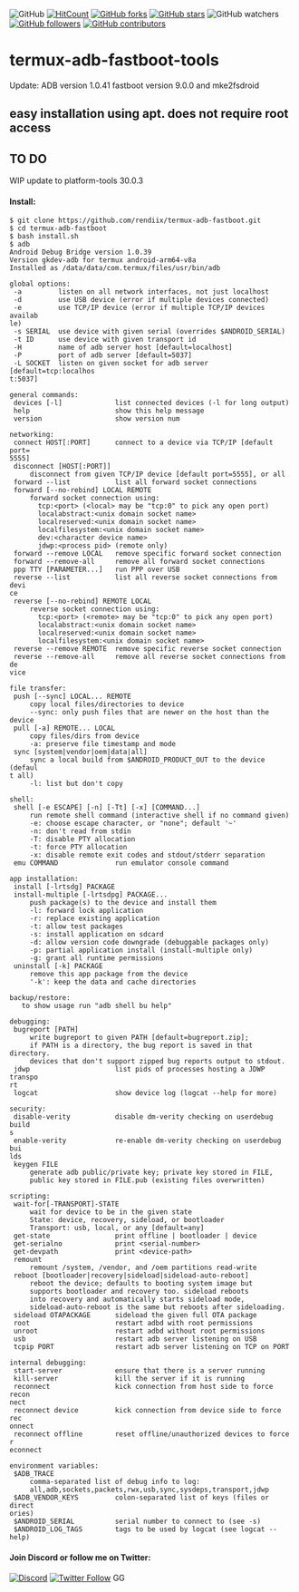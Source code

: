 ![GitHub](https://img.shields.io/github/license/rendiix/termux-adb-fastboot.svg)
[![HitCount](http://hits.dwyl.io/rendiix/termux-adb-fastboot.svg)](http://github.com/rendiix/termux-adb-fastboot)
[![GitHub forks](https://img.shields.io/github/forks/rendiix/termux-adb-fastboot.svg?style=social&label=Fork&maxAge=2592000)](https://github.com/rendiix/termux-adb-fastboot/network/)
[![GitHub stars](https://img.shields.io/github/stars/rendiix/termux-adb-fastboot.svg?style=social&label=Star&maxAge=2592000)](https://github.com/rendiix/termux-adb-fastboot/stargazers/)
![GitHub watchers](https://img.shields.io/github/watchers/rendiix/termux-adb-fastboot.svg?style=social)
[![GitHub followers](https://img.shields.io/github/followers/rendiix.svg?style=social&label=Follow&maxAge=2592000)](https://github.com/rendiix?tab=followers)
[![GitHub contributors](https://img.shields.io/github/contributors/rendiix/termux-adb-fastboot.svg)](https://github.com/rendiix/termux-adb-fastboot/graphs/contributors/)

# termux-adb-fastboot-tools
Update: ADB version 1.0.41 fastboot version 9.0.0 and mke2fsdroid
## easy installation using apt. does not require root access
## TO DO
WIP update to platform-tools 30.0.3
#### Install:
``` console
$ git clone https://github.com/rendiix/termux-adb-fastboot.git
$ cd termux-adb-fastboot
$ bash install.sh
$ adb
Android Debug Bridge version 1.0.39
Version gkdev-adb for termux android-arm64-v8a
Installed as /data/data/com.termux/files/usr/bin/adb

global options:
 -a         listen on all network interfaces, not just localhost
 -d         use USB device (error if multiple devices connected)
 -e         use TCP/IP device (error if multiple TCP/IP devices availab
le)
 -s SERIAL  use device with given serial (overrides $ANDROID_SERIAL)
 -t ID      use device with given transport id
 -H         name of adb server host [default=localhost]
 -P         port of adb server [default=5037]
 -L SOCKET  listen on given socket for adb server [default=tcp:localhos
t:5037]

general commands:
 devices [-l]             list connected devices (-l for long output)
 help                     show this help message
 version                  show version num

networking:
 connect HOST[:PORT]      connect to a device via TCP/IP [default port=
5555]
 disconnect [HOST[:PORT]]
     disconnect from given TCP/IP device [default port=5555], or all
 forward --list           list all forward socket connections
 forward [--no-rebind] LOCAL REMOTE
     forward socket connection using:
       tcp:<port> (<local> may be "tcp:0" to pick any open port)
       localabstract:<unix domain socket name>
       localreserved:<unix domain socket name>
       localfilesystem:<unix domain socket name>
       dev:<character device name>
       jdwp:<process pid> (remote only)
 forward --remove LOCAL   remove specific forward socket connection
 forward --remove-all     remove all forward socket connections
 ppp TTY [PARAMETER...]   run PPP over USB
 reverse --list           list all reverse socket connections from devi
ce
 reverse [--no-rebind] REMOTE LOCAL
     reverse socket connection using:
       tcp:<port> (<remote> may be "tcp:0" to pick any open port)
       localabstract:<unix domain socket name>
       localreserved:<unix domain socket name>
       localfilesystem:<unix domain socket name>
 reverse --remove REMOTE  remove specific reverse socket connection
 reverse --remove-all     remove all reverse socket connections from de
vice

file transfer:
 push [--sync] LOCAL... REMOTE
     copy local files/directories to device
     --sync: only push files that are newer on the host than the device
 pull [-a] REMOTE... LOCAL
     copy files/dirs from device
     -a: preserve file timestamp and mode
 sync [system|vendor|oem|data|all]
     sync a local build from $ANDROID_PRODUCT_OUT to the device (defaul
t all)
     -l: list but don't copy

shell:
 shell [-e ESCAPE] [-n] [-Tt] [-x] [COMMAND...]
     run remote shell command (interactive shell if no command given)
     -e: choose escape character, or "none"; default '~'
     -n: don't read from stdin
     -T: disable PTY allocation
     -t: force PTY allocation
     -x: disable remote exit codes and stdout/stderr separation
 emu COMMAND              run emulator console command

app installation:
 install [-lrtsdg] PACKAGE
 install-multiple [-lrtsdpg] PACKAGE...
     push package(s) to the device and install them
     -l: forward lock application
     -r: replace existing application
     -t: allow test packages
     -s: install application on sdcard
     -d: allow version code downgrade (debuggable packages only)
     -p: partial application install (install-multiple only)
     -g: grant all runtime permissions
 uninstall [-k] PACKAGE
     remove this app package from the device
     '-k': keep the data and cache directories

backup/restore:
   to show usage run "adb shell bu help"

debugging:
 bugreport [PATH]
     write bugreport to given PATH [default=bugreport.zip];
     if PATH is a directory, the bug report is saved in that directory.
     devices that don't support zipped bug reports output to stdout.
 jdwp                     list pids of processes hosting a JDWP transpo
rt
 logcat                   show device log (logcat --help for more)

security:
 disable-verity           disable dm-verity checking on userdebug build
s
 enable-verity            re-enable dm-verity checking on userdebug bui
lds
 keygen FILE
     generate adb public/private key; private key stored in FILE,
     public key stored in FILE.pub (existing files overwritten)

scripting:
 wait-for[-TRANSPORT]-STATE
     wait for device to be in the given state
     State: device, recovery, sideload, or bootloader
     Transport: usb, local, or any [default=any]
 get-state                print offline | bootloader | device
 get-serialno             print <serial-number>
 get-devpath              print <device-path>
 remount
     remount /system, /vendor, and /oem partitions read-write
 reboot [bootloader|recovery|sideload|sideload-auto-reboot]
     reboot the device; defaults to booting system image but
     supports bootloader and recovery too. sideload reboots
     into recovery and automatically starts sideload mode,
     sideload-auto-reboot is the same but reboots after sideloading.
 sideload OTAPACKAGE      sideload the given full OTA package
 root                     restart adbd with root permissions
 unroot                   restart adbd without root permissions
 usb                      restart adb server listening on USB
 tcpip PORT               restart adb server listening on TCP on PORT

internal debugging:
 start-server             ensure that there is a server running
 kill-server              kill the server if it is running
 reconnect                kick connection from host side to force recon
nect
 reconnect device         kick connection from device side to force rec
onnect
 reconnect offline        reset offline/unauthorized devices to force r
econnect

environment variables:
 $ADB_TRACE
     comma-separated list of debug info to log:
     all,adb,sockets,packets,rwx,usb,sync,sysdeps,transport,jdwp
 $ADB_VENDOR_KEYS         colon-separated list of keys (files or direct
ories)
 $ANDROID_SERIAL          serial number to connect to (see -s)
 $ANDROID_LOG_TAGS        tags to be used by logcat (see logcat --help)
```
#### Join Discord or follow me on Twitter:

[![Discord](https://img.shields.io/discord/404576842419273729.svg?label=join%20discord&logo=discord)](https://discord.gg/5PmKhrc)
[![Twitter Follow](https://img.shields.io/twitter/follow/rendiix.svg?color=green&label=follow&logo=twitter&style=social)](https://twitter.com/rendiix)
GG
